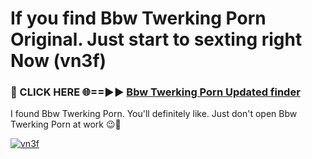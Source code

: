 # If you find Bbw Twerking Porn Original. Just start to sexting right Now (vn3f)

<h3>🔴 CLICK HERE 🌐==►► <a href="https://tinyurl.com/mtbk5fxa" rel="nofollow">Bbw Twerking Porn Updated finder</a></h3>

I found Bbw Twerking Porn. You'll definitely like. Just don't open Bbw Twerking Porn at work 😉💬

[![vn3f](https://i.imgur.com/Q8WKrnY.jpeg)](https://tinyurl.com/mtbk5fxa)
